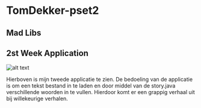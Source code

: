 # TomDekker-pset2
## Mad Libs
## 2st Week Application
![alt text](https://github.com/tomdekr/TomDekker-pset1/master/ScreenShot_35491129000000.png)

Hierboven is mijn tweede applicatie te zien. De bedoeling van de applicatie is om een tekst bestand in te laden en door middel van de story.java 
verschillende woorden in te vullen. Hierdoor komt er een grappig verhaal uit bij willekeurige verhalen.
